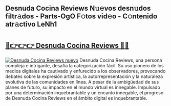 ## Desnuda Cocina Reviews N𝚞𝚎vos desn𝚞dos filtr𝚊dos - Parts-OgO F𝚘tos vid𝚎o - C𝚘ntenido atr𝚊ctivo LeNh1

# <h2><a href="http://mb0xyfq.tromn.icu/?c=Desnuda+Cocina+Reviews">🔗👉👉👉 Desnuda Cocina Reviews 🔗🔗</a></h2>

[![Desnuda Cocina Reviews nuevo](https://i.imgur.com/pEAQMta.gif)](http://mb0xyfq.tromn.icu/?c=Desnuda+Cocina+Reviews)
Desnuda Cocina Reviews, una persona compleja e intrigante, desafía la categorización fácil. Su uso pionero de los medios digitales ha cautivado y enfurecido a los observadores, provocando debates sobre la expresión artística, la autorrepresentación y la naturaleza evolutiva de las comunidades en línea. A pesar de la ambigüedad de sus planes de futuro, su impacto en el mundo virtual es innegable. Impulsado por una determinación inquebrantable y un encanto innegable, el progreso de Desnuda Cocina Reviews en el ámbito digital es inquebrantable.
